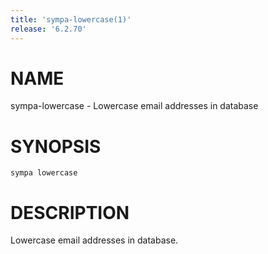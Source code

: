 ```yaml
---
title: 'sympa-lowercase(1)'
release: '6.2.70'
---
```


# NAME

sympa-lowercase - Lowercase email addresses in database

# SYNOPSIS

`sympa lowercase`

# DESCRIPTION

Lowercase email addresses in database.

